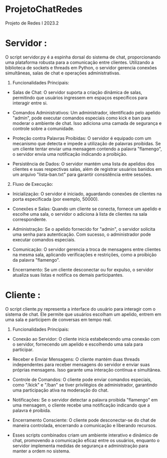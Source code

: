 # ProjetoChatRedes
Projeto de Redes I 2023.2

# Servidor : 

O script servidor.py é a espinha dorsal do sistema de chat, proporcionando uma plataforma robusta para a comunicação entre clientes. Utilizando a biblioteca de sockets e threads em Python, o servidor gerencia conexões simultâneas, salas de chat e operações administrativas.

1. Funcionalidades Principais:

* Salas de Chat: O servidor suporta a criação dinâmica de salas, permitindo que usuários ingressem em espaços específicos para interagir entre si.

* Comandos Administrativos: Um administrador, identificado pelo apelido "admin", pode executar comandos especiais como kick e ban para moderar o ambiente de chat. Isso adiciona uma camada de segurança e controle sobre a comunidade.

* Proteção contra Palavras Proibidas: O servidor é equipado com um mecanismo que detecta e impede a utilização de palavras proibidas. Se um cliente tentar enviar uma mensagem contendo a palavra "flamengo", o servidor envia uma notificação indicando a proibição.

* Persistência de Dados: O servidor mantém uma lista de apelidos dos clientes e suas respectivas salas, além de registrar usuários banidos em um arquivo "lista-ban.txt" para garantir consistência entre sessões.

2. Fluxo de Execução:

* Inicialização: O servidor é iniciado, aguardando conexões de clientes na porta especificada (por exemplo, 50000).

* Conexões e Salas: Quando um cliente se conecta, fornece um apelido e escolhe uma sala, o servidor o adiciona à lista de clientes na sala correspondente.

* Administração: Se o apelido fornecido for "admin", o servidor solicita uma senha para autenticação. Com sucesso, o administrador pode executar comandos especiais.

* Comunicação: O servidor gerencia a troca de mensagens entre clientes na mesma sala, aplicando verificações e restrições, como a proibição da palavra "flamengo".

* Encerramento: Se um cliente desconectar ou for expulso, o servidor atualiza suas listas e notifica os demais participantes.

# Cliente :

O script cliente.py representa a interface do usuário para interagir com o sistema de chat. Ele permite que usuários escolham um apelido, entrem em uma sala e participem de conversas em tempo real.

1. Funcionalidades Principais:

* Conexão ao Servidor: O cliente inicia estabelecendo uma conexão com o servidor, fornecendo um apelido e escolhendo uma sala para participar.

* Receber e Enviar Mensagens: O cliente mantém duas threads independentes para receber mensagens do servidor e enviar suas próprias mensagens. Isso garante uma interação contínua e simultânea.

* Controle de Comandos: O cliente pode enviar comandos especiais, como "/kick" e "/ban" se tiver privilégios de administrador, garantindo uma participação ativa na moderação do chat.

* Notificações: Se o servidor detectar a palavra proibida "flamengo" em uma mensagem, o cliente recebe uma notificação indicando que a palavra é proibida.

* Encerramento Consciente: O cliente pode desconectar-se do chat de maneira controlada, encerrando a comunicação e liberando recursos.

* Esses scripts combinados criam um ambiente interativo e dinâmico de chat, promovendo a comunicação eficaz entre os usuários, enquanto o servidor implementa medidas de segurança e administração para manter a ordem no sistema.
